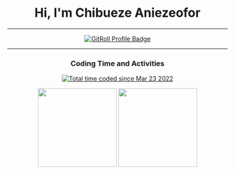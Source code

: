 <div align="center">

# Hi, I'm Chibueze Aniezeofor

<hr>

<a href="https://gitroll.io/profile/uGeXJAZTu8nfw12opD99AJtGKmkC3" target="_blank"><img src="https://gitroll.io/api/badges/profiles/v1/uGeXJAZTu8nfw12opD99AJtGKmkC3" alt="GitRoll Profile Badge"/></a>

<hr>

### Coding Time and Activities 
<a href="https://wakatime.com/@3ab5e86a-11c8-4d0f-8e6f-f5fe5ef0fa4c"><img src="https://wakatime.com/badge/user/3ab5e86a-11c8-4d0f-8e6f-f5fe5ef0fa4c.svg" alt="Total time coded since Mar 23 2022" /></a>

</div>

<div align="center">
  <img height="180em" src="https://github-readme-stats.vercel.app/api/top-langs/?username=codad5&layout=compact&hide=css,html&langs_count=8" />
  <img height="180em" src="https://github-readme-stats.vercel.app/api/wakatime?username=codad5&layout=compact&hide=css,HTML,other&langs_count=8" />
</div>


